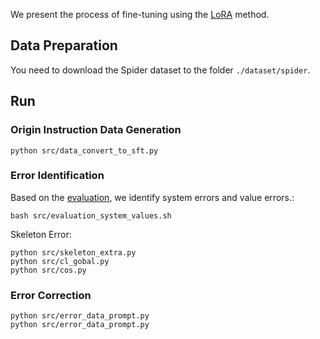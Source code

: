 We present the process of fine-tuning using the [LoRA](https://github.com/andysdc/LLaMA-Efficient-Tuning) method. 

## Data Preparation
You need to download the Spider dataset to the folder `./dataset/spider`.

## Run

### Origin Instruction Data Generation
```
python src/data_convert_to_sft.py
```
### Error Identification
Based on the [evaluation](https://github.com/taoyds/test-suite-sql-eval), we identify system errors and value errors.:
```
bash src/evaluation_system_values.sh
```
Skeleton Error:
```
python src/skeleton_extra.py
python src/cl_gobal.py
python src/cos.py
```


### Error Correction
```
python src/error_data_prompt.py
python src/error_data_prompt.py
```
